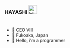 ###  HAYASHI <img src="https://cdn.discordapp.com/emojis/796888458793713695.gif?v=1" width="28px" alt="hi"/>

#

- 🔭 CEO VIII
- 🎐 Fukoaka, Japan
- 🧠 Hello, i'm a programmer
